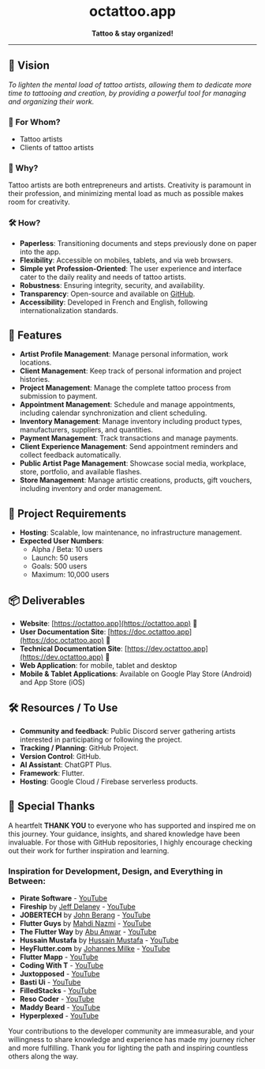 <div align="center">

# octattoo.app

**Tattoo & stay organized!**

</div>

---

## 🌟 Vision

_To lighten the mental load of tattoo artists, allowing them to dedicate more time to tattooing and creation, by providing a powerful tool for managing and organizing their work._

### 👥 For Whom?

- Tattoo artists
- Clients of tattoo artists

### 🚀 Why?

Tattoo artists are both entrepreneurs and artists. Creativity is paramount in their profession, and minimizing mental load as much as possible makes room for creativity.

### 🛠 How?

- **Paperless**: Transitioning documents and steps previously done on paper into the app.
- **Flexibility**: Accessible on mobiles, tablets, and via web browsers.
- **Simple yet Profession-Oriented**: The user experience and interface cater to the daily reality and needs of tattoo artists.
- **Robustness**: Ensuring integrity, security, and availability.
- **Transparency**: Open-source and available on [GitHub](https://github.com/Fllan/octattoo.app).
- **Accessibility**: Developed in French and English, following internationalization standards.

## 🌈 Features

- **Artist Profile Management**: Manage personal information, work locations.
- **Client Management**: Keep track of personal information and project histories.
- **Project Management**: Manage the complete tattoo process from submission to payment.
- **Appointment Management**: Schedule and manage appointments, including calendar synchronization and client scheduling.
- **Inventory Management**: Manage inventory including product types, manufacturers, suppliers, and quantities.
- **Payment Management**: Track transactions and manage payments.
- **Client Experience Management**: Send appointment reminders and collect feedback automatically.
- **Public Artist Page Management**: Showcase social media, workplace, store, portfolio, and available flashes.
- **Store Management**: Manage artistic creations, products, gift vouchers, including inventory and order management.

## 🔧 Project Requirements

- **Hosting**: Scalable, low maintenance, no infrastructure management.
- **Expected User Numbers**:
  - Alpha / Beta: 10 users
  - Launch: 50 users
  - Goals: 500 users
  - Maximum: 10,000 users

## 📦 Deliverables

- **Website**: [https://octattoo.app](https://octattoo.app) 🚧
- **User Documentation Site**: [https://doc.octattoo.app](https://doc.octattoo.app) 🚧
- **Technical Documentation Site**: [https://dev.octattoo.app](https://dev.octattoo.app) 🚧
- **Web Application**: for mobile, tablet and desktop
- **Mobile & Tablet Applications**: Available on Google Play Store (Android) and App Store (iOS)

## 🛠 Resources / To Use

- **Community and feedback**: Public Discord server gathering artists interested in participating or following the project.
- **Tracking / Planning**: GitHub Project.
- **Version Control**: GitHub.
- **AI Assistant**: ChatGPT Plus.
- **Framework**: Flutter.
- **Hosting**: Google Cloud / Firebase serverless products.

## 🌟 Special Thanks

A heartfelt **THANK YOU** to everyone who has supported and inspired me on this journey. Your guidance, insights, and shared knowledge have been invaluable. For those with GitHub repositories, I highly encourage checking out their work for further inspiration and learning.

### Inspiration for Development, Design, and Everything in Between:

- **Pirate Software** - [YouTube](https://www.youtube.com/c/piratesoftware)
- **Fireship** by [Jeff Delaney](https://github.com/codediodeio) - [YouTube](https://www.youtube.com/@Fireship)
- **JOBERTECH** by [John Berang](https://github.com/johnberang12) - [YouTube](https://www.youtube.com/@jotech-bi1cn)
- **Flutter Guys** by [Mahdi Nazmi](https://github.com/mahdinazmi) - [YouTube](https://www.youtube.com/@flutterguys)
- **The Flutter Way** by [Abu Anwar](https://github.com/abuanwar072) - [YouTube](https://www.youtube.com/@TheFlutterWay)
- **Hussain Mustafa** by [Hussain Mustafa](https://github.com/hussain-mustafa990) - [YouTube](https://www.youtube.com/@m_hussain_mustafa)
- **HeyFlutter.com** by [Johannes Milke](https://github.com/JohannesMilke) - [YouTube](https://www.youtube.com/@HeyFlutter)
- **Flutter Mapp** - [YouTube](https://www.youtube.com/@FlutterMapp)
- **Coding With T** - [YouTube](https://www.youtube.com/@CodingwithT)
- **Juxtopposed** - [YouTube](https://www.youtube.com/@juxtopposed)
- **Basti Ui** - [YouTube](https://www.youtube.com/@BastiUi)
- **FilledStacks** - [YouTube](https://www.youtube.com/@FilledStacks)
- **Reso Coder** - [YouTube](https://www.youtube.com/@ResoCoder)
- **Maddy Beard** - [YouTube](https://www.youtube.com/@MaddyBeard)
- **Hyperplexed** - [YouTube](https://www.youtube.com/@Hyperplexed)

Your contributions to the developer community are immeasurable, and your willingness to share knowledge and experience has made my journey richer and more fulfilling. Thank you for lighting the path and inspiring countless others along the way.
